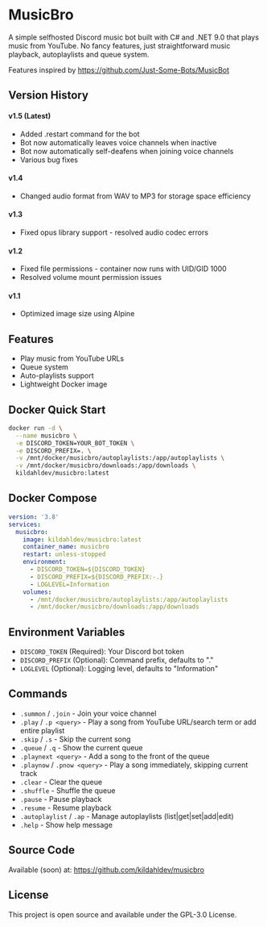 # MusicBro

A simple selfhosted Discord music bot built with C# and .NET 9.0 that plays music from YouTube.
No fancy features, just straightforward music playback, autoplaylists and queue system.

Features inspired by https://github.com/Just-Some-Bots/MusicBot

## Version History

#### v1.5 (Latest)
- Added .restart command for the bot
- Bot now automatically leaves voice channels when inactive
- Bot now automatically self-deafens when joining voice channels
- Various bug fixes

#### v1.4
- Changed audio format from WAV to MP3 for storage space efficiency

#### v1.3
- Fixed opus library support - resolved audio codec errors

#### v1.2
- Fixed file permissions - container now runs with UID/GID 1000
- Resolved volume mount permission issues

#### v1.1
- Optimized image size using Alpine

## Features

- Play music from YouTube URLs
- Queue system
- Auto-playlists support
- Lightweight Docker image

## Docker Quick Start

```bash
docker run -d \
  --name musicbro \
  -e DISCORD_TOKEN=YOUR_BOT_TOKEN \
  -e DISCORD_PREFIX=. \
  -v /mnt/docker/musicbro/autoplaylists:/app/autoplaylists \
  -v /mnt/docker/musicbro/downloads:/app/downloads \
  kildahldev/musicbro:latest
```

## Docker Compose

```yaml
version: '3.8'
services:
  musicbro:
    image: kildahldev/musicbro:latest
    container_name: musicbro
    restart: unless-stopped
    environment:
      - DISCORD_TOKEN=${DISCORD_TOKEN}
      - DISCORD_PREFIX=${DISCORD_PREFIX:-.}
      - LOGLEVEL=Information
    volumes:
      - /mnt/docker/musicbro/autoplaylists:/app/autoplaylists
      - /mnt/docker/musicbro/downloads:/app/downloads
```

## Environment Variables

- `DISCORD_TOKEN` (Required): Your Discord bot token
- `DISCORD_PREFIX` (Optional): Command prefix, defaults to "."
- `LOGLEVEL` (Optional): Logging level, defaults to "Information"

## Commands

- `.summon` / `.join` - Join your voice channel
- `.play` / `.p <query>` - Play a song from YouTube URL/search term or add entire playlist
- `.skip` / `.s` - Skip the current song
- `.queue` / `.q` - Show the current queue
- `.playnext <query>` - Add a song to the front of the queue
- `.playnow` / `.pnow <query>` - Play a song immediately, skipping current track
- `.clear` - Clear the queue
- `.shuffle` - Shuffle the queue
- `.pause` - Pause playback
- `.resume` - Resume playback
- `.autoplaylist` / `.ap` - Manage autoplaylists (list|get|set|add|edit)
- `.help` - Show help message

## Source Code

Available (soon) at: https://github.com/kildahldev/musicbro

## License

This project is open source and available under the GPL-3.0 License.
